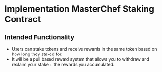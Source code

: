 # Implementation MasterChef Staking Contract

## Intended Functionality
- Users can stake tokens and receive rewards in the same token based
on how long they staked for.
- It will be a pull based reward system that allows you to withdraw and
reclaim your stake + the rewards you accumulated.